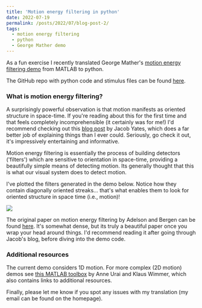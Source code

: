 ```yaml
---
title: 'Motion energy filtering in python'
date: 2022-07-19
permalink: /posts/2022/07/blog-post-2/
tags:
  - motion energy filtering
  - python
  - George Mather demo
---
```


As a fun exercise I recently translated George Mather's [motion energy filtering demo](http://www.georgemather.com/Model.html) from MATLAB to python. 

The GitHub repo with python code and stimulus files can be found [here](https://github.com/bootstrapbill/motion-energy-python-translation). 

### What is motion energy filtering?
A surprisingly powerful observation is that motion manifests as oriented structure in space-time. If you're reading about this for the first time and that feels completely incomprehensible (it certainly was for me!) I'd recommend checking out this [blog post](https://jake.vision/blog/motion-illusions/) by Jacob Yates, which does a far better job of explaining things than I ever could. Seriously, go check it out, it's impressively entertaining and informative.

Motion energy filtering is essentially the process of building detectors ('filters') which are sensitive to orientation in space-time, providing a beautifully simple means of detecting motion. Its generally thought that this is what our visual system does to detect motion.

I've plotted the filters generated in the demo below. Notice how they contain diagonally oriented streaks... that's what enables them to look for oriented structure in space time (i.e., motion)! 

![](../../../../images/motion_energy_filters.jpg)

The original paper on motion energy filtering by Adelson and Bergen can be found [here](https://opg.optica.org/josaa/fulltext.cfm?uri=josaa-2-2-284&id=1945). It's somewhat dense, but its truly a beautiful paper once you wrap your head around things. I'd recommend reading it after going through Jacob's blog, before diving into the demo code.

### Additional resources

The current demo considers 1D motion. For more complex (2D motion) demos see [this MATLAB toolbox](https://github.com/anne-urai/motion_energy_filtering) by Anne Urai and Klaus Wimmer, which also contains links to additional resources. 

Finally, please let me know if you spot any issues with my translation (my email can be found on the homepage).  